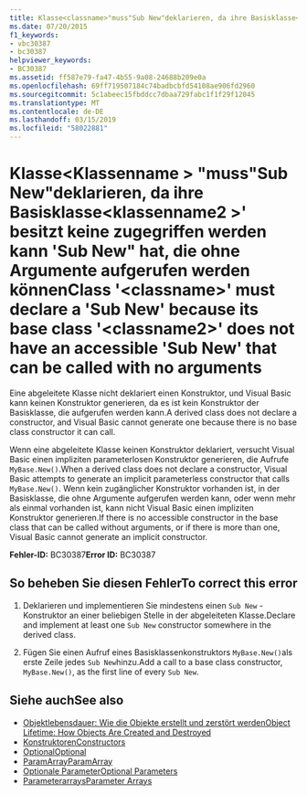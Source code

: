 ```yaml
---
title: Klasse<classname>"muss"Sub New"deklarieren, da ihre Basisklasse<classname2>' besitzt keine zugegriffen werden kann 'Sub New" hat, die ohne Argumente aufgerufen werden können
ms.date: 07/20/2015
f1_keywords:
- vbc30387
- bc30387
helpviewer_keywords:
- BC30387
ms.assetid: ff587e79-fa47-4b55-9a08-24688b209e0a
ms.openlocfilehash: 69ff719507184c74badbcbfd54108ae906fd2960
ms.sourcegitcommit: 5c1abeec15fbddcc7dbaa729fabc1f1f29f12045
ms.translationtype: MT
ms.contentlocale: de-DE
ms.lasthandoff: 03/15/2019
ms.locfileid: "58022881"
---
```

# <a name="class-classname-must-declare-a-sub-new-because-its-base-class-classname2-does-not-have-an-accessible-sub-new-that-can-be-called-with-no-arguments"></a><span data-ttu-id="d3559-102">Klasse\<Klassenname > "muss"Sub New"deklarieren, da ihre Basisklasse\<klassenname2 >' besitzt keine zugegriffen werden kann 'Sub New" hat, die ohne Argumente aufgerufen werden können</span><span class="sxs-lookup"><span data-stu-id="d3559-102">Class '\<classname>' must declare a 'Sub New' because its base class '\<classname2>' does not have an accessible 'Sub New' that can be called with no arguments</span></span>
<span data-ttu-id="d3559-103">Eine abgeleitete Klasse nicht deklariert einen Konstruktor, und Visual Basic kann keinen Konstruktor generieren, da es ist kein Konstruktor der Basisklasse, die aufgerufen werden kann.</span><span class="sxs-lookup"><span data-stu-id="d3559-103">A derived class does not declare a constructor, and Visual Basic cannot generate one because there is no base class constructor it can call.</span></span>  
  
 <span data-ttu-id="d3559-104">Wenn eine abgeleitete Klasse keinen Konstruktor deklariert, versucht Visual Basic einen impliziten parameterlosen Konstruktor generieren, die Aufrufe `MyBase.New()`.</span><span class="sxs-lookup"><span data-stu-id="d3559-104">When a derived class does not declare a constructor, Visual Basic attempts to generate an implicit parameterless constructor that calls `MyBase.New()`.</span></span> <span data-ttu-id="d3559-105">Wenn kein zugänglicher Konstruktor vorhanden ist, in der Basisklasse, die ohne Argumente aufgerufen werden kann, oder wenn mehr als einmal vorhanden ist, kann nicht Visual Basic einen impliziten Konstruktor generieren.</span><span class="sxs-lookup"><span data-stu-id="d3559-105">If there is no accessible constructor in the base class that can be called without arguments, or if there is more than one, Visual Basic cannot generate an implicit constructor.</span></span>  
  
 <span data-ttu-id="d3559-106">**Fehler-ID:** BC30387</span><span class="sxs-lookup"><span data-stu-id="d3559-106">**Error ID:** BC30387</span></span>  
  
## <a name="to-correct-this-error"></a><span data-ttu-id="d3559-107">So beheben Sie diesen Fehler</span><span class="sxs-lookup"><span data-stu-id="d3559-107">To correct this error</span></span>  
  
1.  <span data-ttu-id="d3559-108">Deklarieren und implementieren Sie mindestens einen `Sub New` -Konstruktor an einer beliebigen Stelle in der abgeleiteten Klasse.</span><span class="sxs-lookup"><span data-stu-id="d3559-108">Declare and implement at least one `Sub New` constructor somewhere in the derived class.</span></span>  
  
2.  <span data-ttu-id="d3559-109">Fügen Sie einen Aufruf eines Basisklassenkonstruktors `MyBase.New()`als erste Zeile jedes `Sub New`hinzu.</span><span class="sxs-lookup"><span data-stu-id="d3559-109">Add a call to a base class constructor, `MyBase.New()`, as the first line of every `Sub New`.</span></span>  
  
## <a name="see-also"></a><span data-ttu-id="d3559-110">Siehe auch</span><span class="sxs-lookup"><span data-stu-id="d3559-110">See also</span></span>

- [<span data-ttu-id="d3559-111">Objektlebensdauer: Wie die Objekte erstellt und zerstört werden</span><span class="sxs-lookup"><span data-stu-id="d3559-111">Object Lifetime: How Objects Are Created and Destroyed</span></span>](../../visual-basic/programming-guide/language-features/objects-and-classes/object-lifetime-how-objects-are-created-and-destroyed.md)
- [<span data-ttu-id="d3559-112">Konstruktoren</span><span class="sxs-lookup"><span data-stu-id="d3559-112">Constructors</span></span>](~/docs/visual-basic/programming-guide/concepts/object-oriented-programming.md#constructors)
- [<span data-ttu-id="d3559-113">Optional</span><span class="sxs-lookup"><span data-stu-id="d3559-113">Optional</span></span>](../../visual-basic/language-reference/modifiers/optional.md)
- [<span data-ttu-id="d3559-114">ParamArray</span><span class="sxs-lookup"><span data-stu-id="d3559-114">ParamArray</span></span>](../../visual-basic/language-reference/modifiers/paramarray.md)
- [<span data-ttu-id="d3559-115">Optionale Parameter</span><span class="sxs-lookup"><span data-stu-id="d3559-115">Optional Parameters</span></span>](../../visual-basic/programming-guide/language-features/procedures/optional-parameters.md)
- [<span data-ttu-id="d3559-116">Parameterarrays</span><span class="sxs-lookup"><span data-stu-id="d3559-116">Parameter Arrays</span></span>](../../visual-basic/programming-guide/language-features/procedures/parameter-arrays.md)
